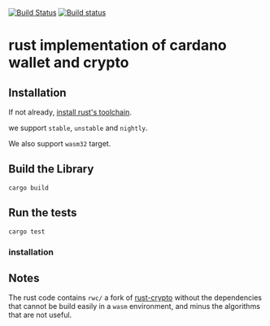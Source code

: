 [![Build Status](https://travis-ci.org/input-output-hk/rust-cardano.svg?branch=master)](https://travis-ci.org/input-output-hk/rust-cardano)
[![Build status](https://ci.appveyor.com/api/projects/status/awho7gyd988djosg?svg=true)](https://ci.appveyor.com/project/zondax/rust-cardano)

# rust implementation of cardano wallet and crypto

## Installation

If not already,
[install rust's toolchain](https://www.rust-lang.org/en-US/install.html).

we support `stable`, `unstable` and `nightly`.

We also support `wasm32` target.

## Build the Library

```
cargo build
```

## Run the tests

```
cargo test
```

### installation


## Notes

The rust code contains `rwc/` a fork of [rust-crypto](https://github.com/DaGenix/rust-crypto)
without the dependencies that cannot be build easily in a `wasm` environment, and minus the
algorithms that are not useful.
